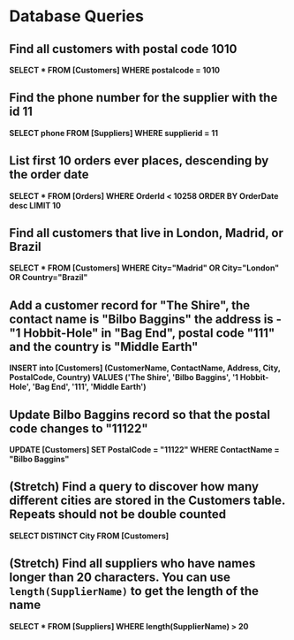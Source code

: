 # Database Queries

## Find all customers with postal code 1010

**SELECT \* FROM [Customers] WHERE postalcode = 1010**

## Find the phone number for the supplier with the id 11

**SELECT phone FROM [Suppliers] WHERE supplierid = 11**

## List first 10 orders ever places, descending by the order date

**SELECT \* FROM [Orders] WHERE OrderId < 10258 ORDER BY OrderDate desc LIMIT 10**

## Find all customers that live in London, Madrid, or Brazil

**SELECT \* FROM [Customers] WHERE City="Madrid" OR City="London" OR Country="Brazil"**

## Add a customer record for "The Shire", the contact name is "Bilbo Baggins" the address is -"1 Hobbit-Hole" in "Bag End", postal code "111" and the country is "Middle Earth"

**INSERT into [Customers] (CustomerName, ContactName, Address, City, PostalCode, Country) VALUES ('The Shire', 'Bilbo Baggins', '1 Hobbit-Hole', 'Bag End', '111', 'Middle Earth')**

## Update Bilbo Baggins record so that the postal code changes to "11122"

**UPDATE [Customers] SET PostalCode = "11122" WHERE ContactName = "Bilbo Baggins"**

## (Stretch) Find a query to discover how many different cities are stored in the Customers table. Repeats should not be double counted

**SELECT DISTINCT City FROM [Customers]**

## (Stretch) Find all suppliers who have names longer than 20 characters. You can use `length(SupplierName)` to get the length of the name

**SELECT \* FROM [Suppliers] WHERE length(SupplierName) > 20**
